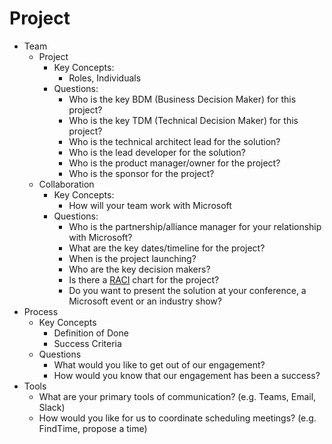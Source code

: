 # Project

* Team
    * Project
        * Key Concepts:
            * Roles, Individuals
        * Questions:
            * Who is the key BDM (Business Decision Maker) for this project?
            * Who is the key TDM (Technical Decision Maker) for this project?
            * Who is the technical architect lead for the solution?
            * Who is the lead developer for the solution?
            * Who is the product manager/owner for the project?
            * Who is the sponsor for the project?
    * Collaboration
        * Key Concepts:
            * How will your team work with Microsoft
        * Questions:
            * Who is the partnership/alliance manager for your relationship with Microsoft?
            * What are the key dates/timeline for the project?
            * When is the project launching?
            * Who are the key decision makers?
            * Is there a [RACI](https://www.projectmanager.com/blog/how-to-make-a-raci-chart-for-a-project-with-example) chart for the project?
            * Do you want to present the solution at your conference, a Microsoft event or an industry show?
* Process
   * Key Concepts
      * Definition of Done
      * Success Criteria
   * Questions
      * What would you like to get out of our engagement?
      * How would you know that our engagement has been a success?
* Tools
   * What are your primary tools of communication? (e.g. Teams, Email, Slack)
   * How would you like for us to coordinate scheduling meetings? (e.g. FindTime, propose a time)
